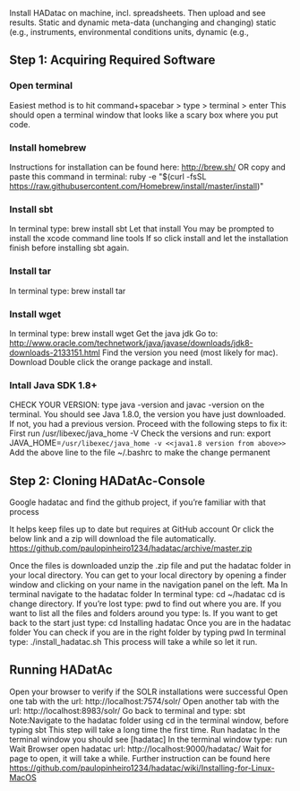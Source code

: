 Install HADatac on machine, incl. spreadsheets. Then upload and see results. 
Static and dynamic meta-data (unchanging and changing)
static (e.g., instruments, environmental conditions units, 
dynamic (e.g., 

## Step 1: Acquiring Required Software

### Open terminal

Easiest method is to hit command+spacebar > type > terminal > enter
This should open a terminal window that looks like a scary box where you put code.

### Install homebrew

Instructions for installation can be found here: http://brew.sh/ 
OR copy and paste this command in terminal: ruby -e "$(curl -fsSL https://raw.githubusercontent.com/Homebrew/install/master/install)"

### Install sbt
In terminal type: brew install sbt
Let that install
You may be prompted to install the xcode command line tools
If so click install and let the installation finish before installing sbt again. 

### Install tar
In terminal type: brew install tar

### Install wget
In terminal type: brew install wget
Get the java jdk
Go to: http://www.oracle.com/technetwork/java/javase/downloads/jdk8-downloads-2133151.html 
Find the version you need (most likely for mac).
Download
Double click the orange package and install.

### Intall Java SDK 1.8+

CHECK YOUR VERSION:
type java -version and javac -version on the terminal. You should see Java 1.8.0, the version you have just downloaded.
If not, you had a previous version. Proceed with the following steps to fix it:
First run /usr/libexec/java_home -V
Check the versions and run: export JAVA_HOME=`/usr/libexec/java_home -v <<java1.8 version from above>>`
Add the above line to the file ~/.bashrc to make the change permanent

## Step 2: Cloning HADatAc-Console

Google hadatac and find the github project, if you’re familiar with that process

It helps keep files up to date but requires at GitHub account
Or click the below link and a zip will download the file automatically.
https://github.com/paulopinheiro1234/hadatac/archive/master.zip

Once the files is downloaded unzip the .zip file and put the hadatac folder in your local directory.
You can get to your local directory by opening a finder window and clicking on your name in the navigation panel on the left. Ma
In terminal navigate to the hadatac folder
In terminal type: cd ~/hadatac
cd is change directory. 
If you’re lost type: pwd to find out where you are. 
If you want to list all the files and folders around you type: ls. 
If you want to get back to the start just type: cd
Installing hadatac
Once you are in the hadatac folder
You can check if you are in the right folder by typing pwd
In terminal type: ./install_hadatac.sh
This process will take a while so let it run. 

## Running HADatAc

Open your browser to verify if the SOLR installations were successful
Open one tab with the url: http://localhost:7574/solr/ 
Open another tab with the url: http://localhost:8983/solr/ 
Go back to terminal and type: sbt
Note:Navigate to the hadatac folder using cd in the terminal window, before typing sbt
This step will take a long time the first time.
Run hadatac
In the terminal window you should see [hadatac]
In the terminal window type: run
Wait
 Browser open hadatac
url: http://localhost:9000/hadatac/
Wait for page to open, it will take a while.
Further instruction can be found here https://github.com/paulopinheiro1234/hadatac/wiki/Installing-for-Linux-MacOS
